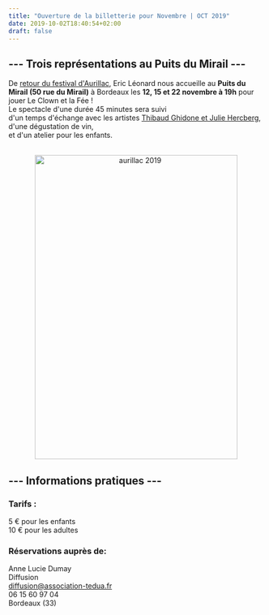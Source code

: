 ```yaml
---
title: "Ouverture de la billetterie pour Novembre | OCT 2019"
date: 2019-10-02T18:40:54+02:00
draft: false
---
```

## --- Trois représentations au Puits du Mirail ---
De [retour du festival d'Aurillac](http://localhost:1313/posts/retours-sur-aurillac-2019/), Eric Léonard nous accueille au **Puits du Mirail (50 rue du Mirail)** à Bordeaux 
les **12, 15 et 22 novembre à 19h** pour jouer Le Clown et la Fée ! <br> 
Le spectacle d'une durée 45 minutes  sera suivi<br> 
d'un temps d'échange avec les artistes [Thibaud Ghidone et Julie Hercberg](http://localhost:1313/pages/l-equipe/), <br>
d'une dégustation de vin,<br>
et d'un atelier pour les enfants.<br>
<br>
<center> <img src="/images/affiche_spectacle.jpg" alt="aurillac 2019" height="600" width="400"> </center>


## --- Informations pratiques ---

### Tarifs : <br>
5 € pour les enfants <br>
10 € pour les adultes <br>

### Réservations auprès de:
Anne Lucie Dumay<br>
Diffusion<br>
diffusion@association-tedua.fr<br>
06 15 60 97 04<br>
Bordeaux (33)<br>
